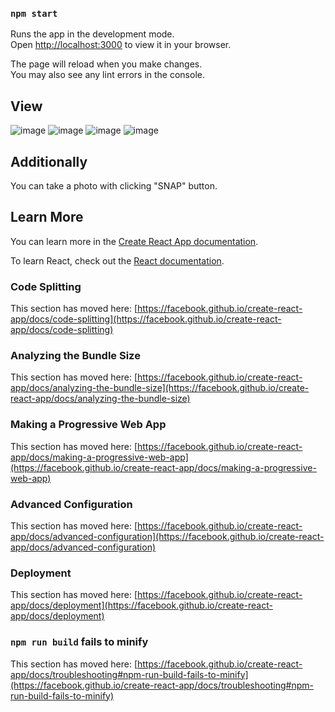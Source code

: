 ### `npm start`

Runs the app in the development mode.\
Open [http://localhost:3000](http://localhost:3000) to view it in your browser.

The page will reload when you make changes.\
You may also see any lint errors in the console.

## View
![image](https://github.com/SardorKamoliddinov/hand-detection/assets/111947544/1b9608c4-af12-48b0-9050-4a3a2a3c0886)
![image](https://github.com/SardorKamoliddinov/hand-detection/assets/111947544/8f9c9b58-c8fd-4d13-9e7c-720d73de792b)
![image](https://github.com/SardorKamoliddinov/hand-detection/assets/111947544/1ccd77ba-1384-4682-a2dc-8e64606b3d7c)
![image](https://github.com/SardorKamoliddinov/hand-detection/assets/111947544/10cc77c2-5acb-499c-8ee1-c288c80de9c0)


## Additionally

You can take a photo with clicking "SNAP" button.


## Learn More

You can learn more in the [Create React App documentation](https://facebook.github.io/create-react-app/docs/getting-started).

To learn React, check out the [React documentation](https://reactjs.org/).

### Code Splitting

This section has moved here: [https://facebook.github.io/create-react-app/docs/code-splitting](https://facebook.github.io/create-react-app/docs/code-splitting)

### Analyzing the Bundle Size

This section has moved here: [https://facebook.github.io/create-react-app/docs/analyzing-the-bundle-size](https://facebook.github.io/create-react-app/docs/analyzing-the-bundle-size)

### Making a Progressive Web App

This section has moved here: [https://facebook.github.io/create-react-app/docs/making-a-progressive-web-app](https://facebook.github.io/create-react-app/docs/making-a-progressive-web-app)

### Advanced Configuration

This section has moved here: [https://facebook.github.io/create-react-app/docs/advanced-configuration](https://facebook.github.io/create-react-app/docs/advanced-configuration)

### Deployment

This section has moved here: [https://facebook.github.io/create-react-app/docs/deployment](https://facebook.github.io/create-react-app/docs/deployment)

### `npm run build` fails to minify

This section has moved here: [https://facebook.github.io/create-react-app/docs/troubleshooting#npm-run-build-fails-to-minify](https://facebook.github.io/create-react-app/docs/troubleshooting#npm-run-build-fails-to-minify)

